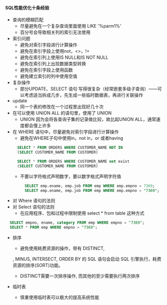 #### SQL性能优化十条经验
- 查询的模糊匹配
  - 尽量避免在一个复杂查询里面使用 LIKE '%parm1%'
  - 百分号会导致相关列的索引无法使用
- 索引问题
  - 避免对索引字段进行计算操作
  - 避免在索引字段上使用not，<>，!=
  - 避免在索引列上使用IS NULL和IS NOT NULL
  - 避免在索引列上出现数据类型转换
  - 避免在索引字段上使用函数
  - 避免建立索引的列中使用空值
- 复杂操作
  - 部分UPDATE、SELECT 语句 写得很复杂（经常嵌套多级子查询）——可以考虑适当拆成几步，先生成一些临时数据表，再进行关联操作
- update
  - 同一个表的修改在一个过程里出现好几十次
- 在可以使用 UNION ALL 的语句里，使用了 UNION
  - UNION 因为会将各查询子集的记录做比较，故比起UNION ALL，通常速度都会慢上许多
- 在 WHERE 语句中，尽量避免对索引字段进行计算操作
  - 避免在WHERE子句中使用in，not  in，or 或者having
  ```sql
    SELECT * FROM ORDERS WHERE CUSTOMER_NAME NOT IN 
    (SELECT CUSTOMER_NAME FROM CUSTOMER)
  ```
  ```sql
    SELECT * FROM ORDERS WHERE CUSTOMER_NAME not exist 
    (SELECT CUSTOMER_NAME FROM CUSTOMER)
  ```
  - 不要以字符格式声明数字，要以数字格式声明字符值
    ```sql
      SELECT emp.ename, emp.job FROM emp WHERE emp.empno = 7369;
      SELECT emp.ename, emp.job FROM emp WHERE emp.empno = "7369";
    ```
- 对 Where 语句的法则
- 对 Select 语句的法则
  - 在应用程序、包和过程中限制使用 select * from table 这种方式
```sql
  SELECT empno, ename, category FROM emp WHERE empno = "7369";
  SELECT * FROM emp WHERE empno = "7369";
```
- 排序
  - 避免使用耗费资源的操作，带有 DISTINCT, 
  
  , MINUS, INTERSECT, ORDER BY 的 SQL 语句会启动 SQL 引擎执行，耗费资源的排序(SORT)功能。
  - DISTINCT需要一次排序操作, 而其他的至少需要执行两次排序
- 临时表
  - 慎重使用临时表可以极大的提高系统性能
